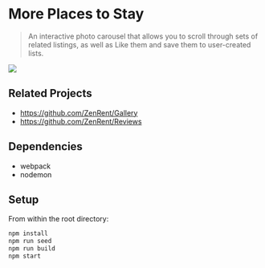 # More Places to Stay

> An interactive photo carousel that allows you to scroll through sets of related listings, as well as Like them and save them to user-created lists.

![](MorePlacesDemoMed.gif)

## Related Projects

  - https://github.com/ZenRent/Gallery
  - https://github.com/ZenRent/Reviews


## Dependencies
- webpack
- nodemon

## Setup

From within the root directory:

```sh
npm install
npm run seed
npm run build
npm start
```



